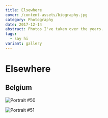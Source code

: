 ```yaml
---
title: Elsewhere
cover: /content-assets/biography.jpg
category: Photography
date: 2017-12-14
abstract: Photos I've taken over the years.
tags:
  - say hi
variant: gallery
---
```


# Elsewhere

## Belgium

![Portrait #50](/content-assets/nature-portraits/img50_600X405.jpg)

![Portrait #51](/content-assets/nature-portraits/img51_600X450.jpg)
